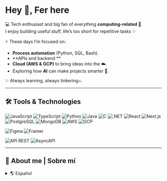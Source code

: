 # Hey 👋, Fer here 

💻 Tech enthusiast and big fan of everything **computing-related** 🤖.  
I enjoy building useful stuff, life’s too short for repetitive tasks ✨ 

⚡ These days I’m focused on:  
- **Process automation** (Python, SQL, Bash).  
- **APIs and backend **   
- **Cloud (AWS & GCP)** to bring ideas into the ☁️.  
- Exploring how **AI** can make projects smarter 🤯.  

✨ Always learning, always tinkering~.  

---

## 🛠️ Tools & Technologies
![JavaScript](https://img.shields.io/badge/JavaScript-F7DF1E?style=for-the-badge&logo=javascript&logoColor=black) 
![TypeScript](https://img.shields.io/badge/TypeScript-3178C6?style=for-the-badge&logo=typescript&logoColor=white) 
![Python](https://img.shields.io/badge/Python-3776AB?style=for-the-badge&logo=python&logoColor=white) 
![Java](https://img.shields.io/badge/Java-007396?style=for-the-badge&logo=java&logoColor=white) 
![C](https://img.shields.io/badge/C-00599C?style=for-the-badge&logo=c&logoColor=white) 
![.NET](https://img.shields.io/badge/.NET-512BD4?style=for-the-badge&logo=dotnet&logoColor=white)
![React](https://img.shields.io/badge/React-61DAFB?style=for-the-badge&logo=react&logoColor=black) 
![Next.js](https://img.shields.io/badge/Next.js-000000?style=for-the-badge&logo=nextdotjs&logoColor=white) 
![PostgreSQL](https://img.shields.io/badge/PostgreSQL-336791?style=for-the-badge&logo=postgresql&logoColor=white)
![MongoDB](https://img.shields.io/badge/MongoDB-47A248?style=for-the-badge&logo=mongodb&logoColor=white)
![AWS](https://img.shields.io/badge/AWS-FF9900?style=for-the-badge&logo=amazonaws&logoColor=white)
![GCP](https://img.shields.io/badge/GCP-4285F4?style=for-the-badge&logo=googlecloud&logoColor=white)  

![Figma](https://img.shields.io/badge/Figma-F24E1E?style=for-the-badge&logo=figma&logoColor=white)
![Framer](https://img.shields.io/badge/Framer-0055FF?style=for-the-badge&logo=framer&logoColor=white)  

![API REST](https://img.shields.io/badge/API-FF6C37?style=for-the-badge&logo=postman&logoColor=white)
![AsyncAPI](https://img.shields.io/badge/AsyncAPI-6B4BFF?style=for-the-badge&logo=asyncapi&logoColor=white)  

---

## 📂 About me | Sobre mí

<details>  
  <summary>🌎 Español</summary>  

# Hey 👋, Fer por acá ✨  

💻 Curiosa del mundo tech y fan de todo lo que huela a **informática** 🤖.  
Me divierte crear herramientas que hagan el trabajo por mí (porque la vida es muy corta para tareas repetitivas 🌀).  

⚡ Últimamente me enfoco en:  
- **Automatización de procesos** (Python, SQL, Bash).  
- **APIs y backend**.  
- **Cloud (AWS & GCP)** para llevar las ideas a la nube ☁️.  
- Explorando cómo la **IA** puede hacer que los proyectos sean más inteligentes 🤯.  

✨ Siempre aprendiendo y siempre probando.~

</details>  


